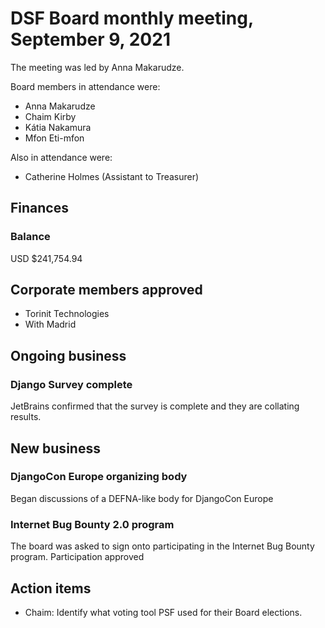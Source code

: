 # DSF Board monthly meeting, September 9, 2021

The meeting was led by Anna Makarudze.

Board members in attendance were:

- Anna Makarudze
- Chaim Kirby
- Kátia Nakamura
- Mfon Eti-mfon

Also in attendance were:

- Catherine Holmes (Assistant to Treasurer)

## Finances

### Balance

USD $241,754.94

## Corporate members approved

- Torinit Technologies
- With Madrid

## Ongoing business

### Django Survey complete

JetBrains confirmed that the survey is complete and they are collating results.

## New business

### DjangoCon Europe organizing body

Began discussions of a DEFNA-like body for DjangoCon Europe

### Internet Bug Bounty 2.0 program

The board was asked to sign onto participating in the Internet Bug Bounty program. Participation approved

## Action items

- Chaim: Identify what voting tool PSF used for their Board elections.
